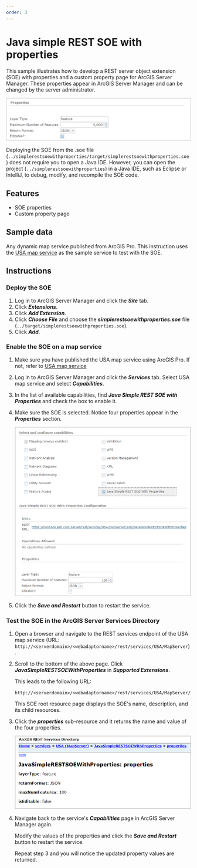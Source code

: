```yaml
---
order: 3
---
```


# Java simple REST SOE with properties

This sample illustrates how to develop a REST server object extension (SOE) with properties and a custom property page for ArcGIS Server Manager. These properties appear in ArcGIS Server Manager and can be changed by the server administrator.

![](../../../../images/netsp/NetProps0.png "Java Properties Sample")

<!--Creating a custom property page requires the knowledge of JavaScript and web forms development using HTML. If you are not familiar with JavaScript, you can start from the default properties (`HasManagerPropertiesConfigurationPane = false`) and explore whether the default properties will meet your needs. They appear as textboxes in server manager, whereas the custom property page allows more widgets, such as checkbox, drop-down select box, etc., which provides a better user interface for managing those properties.-->

Deploying the SOE from the .soe file (`../simplerestsoewithproperties/target/simplerestsoewithproperties.soe`) does not require you to open a Java IDE. However, you can open the project (`../simplerestsoewithproperties`) in a Java IDE, such as Eclipse or IntelliJ, to debug, modify, and recompile the SOE code.


## Features

* SOE properties
* Custom property page


## Sample data

Any dynamic map service published from ArcGIS Pro. This instruction uses the [USA map service](https://github.com/Esri/arcgis-enterprise-sdk-resources/tree/master/Samples) as the sample service to test with the SOE.


## Instructions

### Deploy the SOE

1. Log in to ArcGIS Server Manager and click the ***Site*** tab.
2. Click ***Extensions***.
3. Click ***Add Extension***.
4. Click ***Choose File*** and choose the ***simplerestsoewithproperties.soe*** file (`../target/simplerestsoewithproperties.soe`).
5. Click ***Add***.

### Enable the SOE on a map service

1. Make sure you have published the USA map service using ArcGIS Pro. If not, refer to [USA map service](https://github.com/Esri/arcgis-enterprise-sdk-resources/tree/master/Samples)
2. Log in to ArcGIS Server Manager and click the ***Services*** tab. Select USA map service and select ***Capabilities***.
3. In the list of available capabilities, find ***Java Simple REST SOE with Properties*** and check the box to enable it.
4. Make sure the SOE is selected. Notice four properties appear in the ***Properties*** section.

   ![](../../../../images/javasp/JavaProps0.png "Java Properties Sample")
5. Click the ***Save and Restart*** button to restart the service.

### Test the SOE in the ArcGIS Server Services Directory

1. Open a browser and navigate to the REST services endpoint of the USA map service (URL: `http://<serverdomain>/<webadaptorname>/rest/services/USA/MapServer`).
2. Scroll to the bottom of the above page. Click ***JavaSimpleRESTSOEWithProperties*** in ***Supported Extensions***.

   This leads to the following URL:

   ```
   http://<serverdomain>/<webadaptorname>/rest/services/USA/MapServer/exts/JavaSimpleRESTSOEWithProperties
   ```

   This SOE root resource page displays the SOE's name, description, and its child resources.
3. Click the ***properties*** sub-resource and it returns the name and value of the four properties.

   ![](../../../../images/javasp/JavaProps1.png "Java Properties Sample")
4. Navigate back to the service's ***Capabilities*** page in ArcGIS Server Manager again.

   Modify the values of the properties and click the ***Save and Restart*** button to restart the service.

   Repeat step 3 and you will notice the updated property values are returned.
